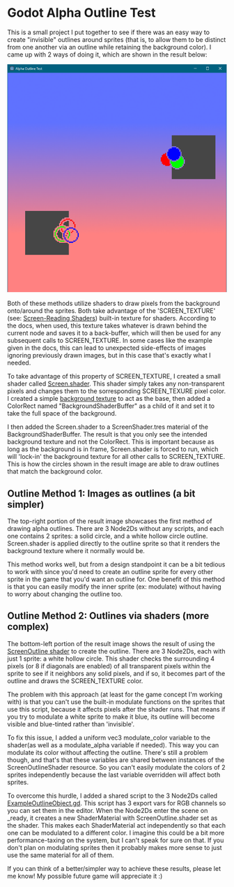 # Godot Alpha Outline Test

This is a small project I put together to see if there was an easy way to create "invisible" outlines around sprites (that is, to allow them to be distinct from one another via an outline while retaining the background color). I came up with 2 ways of doing it, which are shown in the result below:

![Result of the Alpha Outline Shaders](https://github.com/skison/Godot-Alpha-Outline-Test/blob/master/Result.PNG)

Both of these methods utilize shaders to draw pixels from the background onto/around the sprites. Both take advantage of the 'SCREEN_TEXTURE' (see: [Screen-Reading Shaders](https://docs.godotengine.org/en/3.1/tutorials/shading/screen-reading_shaders.html)) built-in texture for shaders. According to the docs, when used, this texture takes whatever is drawn behind the current node and saves it to a back-buffer, which will then be used for any subsequent calls to SCREEN_TEXTURE. In some cases like the example given in the docs, this can lead to unexpected side-effects of images ignoring previously drawn images, but in this case that's exactly what I needed.

To take advantage of this property of SCREEN_TEXTURE, I created a small shader called [Screen.shader](https://github.com/skison/Godot-Alpha-Outline-Test/blob/master/Screen.shader). This shader simply takes any non-transparent pixels and changes them to the sorresponding SCREEN_TEXURE pixel color. I created a simple [background texture](https://github.com/skison/Godot-Alpha-Outline-Test/blob/master/Background.png) to act as the base, then added a ColorRect named "BackgroundShaderBuffer" as a child of it and set it to take the full space of the background. 

I then added the Screen.shader to a ScreenShader.tres material of the BackgroundShaderBuffer. The result is that you only see the intended background texture and not the ColorRect. This is important because as long as the background is in frame, Screen.shader is forced to run, which will 'lock-in' the background texture for all other calls to SCREEN_TEXTURE. This is how the circles shown in the result image are able to draw outlines that match the background color.


## Outline Method 1: Images as outlines (a bit simpler)

The top-right portion of the result image showcases the first method of drawing alpha outlines. There are 3 Node2Ds without any scripts, and each one contains 2 sprites: a solid circle, and a white hollow circle outline. Screen.shader is applied directly to the outline sprite so that it renders the background texture where it normally would be.

This method works well, but from a design standpoint it can be a bit tedious to work with since you'd need to create an outline sprite for every other sprite in the game that you'd want an outline for. One benefit of this method is that you can easily modify the inner sprite (ex: modulate) without having to worry about changing the outline too.


## Outline Method 2: Outlines via shaders (more complex)

The bottom-left portion of the result image shows the result of using the [ScreenOutline shader](https://github.com/skison/Godot-Alpha-Outline-Test/blob/master/ScreenOutline.shader) to create the outline. There are 3 Node2Ds, each with just 1 sprite: a white hollow circle. This shader checks the surrounding 4 pixels (or 8 if diagonals are enabled) of all transparent pixels within the sprite to see if it neighbors any solid pixels, and if so, it becomes part of the outline and draws the SCREEN_TEXTURE color. 

The problem with this approach (at least for the game concept I'm working with) is that you can't use the built-in modulate functions on the sprites that use this script, because it affects pixels after the shader runs. That means if you try to modulate a white sprite to make it blue, its outline will become visible and blue-tinted rather than 'invisible'.

To fix this issue, I added a uniform vec3 modulate_color variable to the shader(as well as a modulate_alpha variable if needed). This way you can modulate its color without affecting the outline. There's still a problem though, and that's that these variables are shared between instances of the ScreenOutlineShader resource. So you can't easily modulate the colors of 2 sprites independently because the last variable overridden will affect both sprites.

To overcome this hurdle, I added a shared script to the 3 Node2Ds called [ExampleOutlineObject.gd](https://github.com/skison/Godot-Alpha-Outline-Test/blob/master/ExampleOutlineObject.gd). This script has 3 export vars for RGB channels so you can set them in the editor. When the Node2Ds enter the scene on \_ready, it creates a new ShaderMaterial with ScreenOutline.shader set as the shader. This makes each ShaderMaterial act independently so that each one can be modulated to a different color. I imagine this could be a bit more performance-taxing on the system, but I can't speak for sure on that. If you don't plan on modulating sprites then it probably makes more sense to just use the same material for all of them.



If you can think of a better/simpler way to achieve these results, please let me know! My possible future game will appreciate it :)
